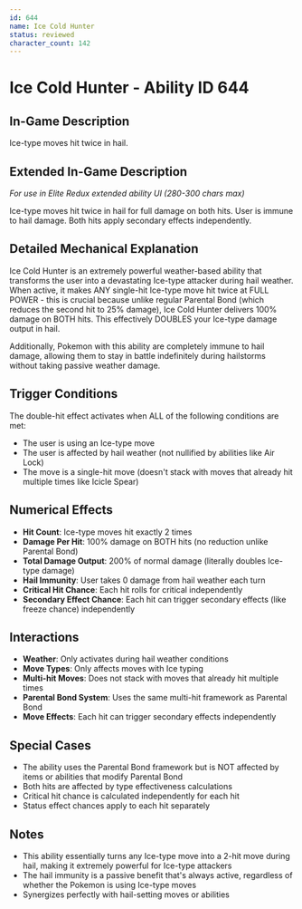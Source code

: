 ```yaml
---
id: 644
name: Ice Cold Hunter
status: reviewed
character_count: 142
---
```


# Ice Cold Hunter - Ability ID 644

## In-Game Description
Ice-type moves hit twice in hail.

## Extended In-Game Description
*For use in Elite Redux extended ability UI (280-300 chars max)*

Ice-type moves hit twice in hail for full damage on both hits. User is immune to hail damage. Both hits apply secondary effects independently. 

## Detailed Mechanical Explanation

Ice Cold Hunter is an extremely powerful weather-based ability that transforms the user into a devastating Ice-type attacker during hail weather. When active, it makes ANY single-hit Ice-type move hit twice at FULL POWER - this is crucial because unlike regular Parental Bond (which reduces the second hit to 25% damage), Ice Cold Hunter delivers 100% damage on BOTH hits. This effectively DOUBLES your Ice-type damage output in hail.

Additionally, Pokemon with this ability are completely immune to hail damage, allowing them to stay in battle indefinitely during hailstorms without taking passive weather damage.

## Trigger Conditions

The double-hit effect activates when ALL of the following conditions are met:
- The user is using an Ice-type move
- The user is affected by hail weather (not nullified by abilities like Air Lock)
- The move is a single-hit move (doesn't stack with moves that already hit multiple times like Icicle Spear)

## Numerical Effects

- **Hit Count**: Ice-type moves hit exactly 2 times
- **Damage Per Hit**: 100% damage on BOTH hits (no reduction unlike Parental Bond)
- **Total Damage Output**: 200% of normal damage (literally doubles Ice-type damage)
- **Hail Immunity**: User takes 0 damage from hail weather each turn
- **Critical Hit Chance**: Each hit rolls for critical independently
- **Secondary Effect Chance**: Each hit can trigger secondary effects (like freeze chance) independently

## Interactions

- **Weather**: Only activates during hail weather conditions
- **Move Types**: Only affects moves with Ice typing
- **Multi-hit Moves**: Does not stack with moves that already hit multiple times
- **Parental Bond System**: Uses the same multi-hit framework as Parental Bond
- **Move Effects**: Each hit can trigger secondary effects independently

## Special Cases

- The ability uses the Parental Bond framework but is NOT affected by items or abilities that modify Parental Bond
- Both hits are affected by type effectiveness calculations
- Critical hit chance is calculated independently for each hit
- Status effect chances apply to each hit separately

## Notes

- This ability essentially turns any Ice-type move into a 2-hit move during hail, making it extremely powerful for Ice-type attackers
- The hail immunity is a passive benefit that's always active, regardless of whether the Pokemon is using Ice-type moves
- Synergizes perfectly with hail-setting moves or abilities